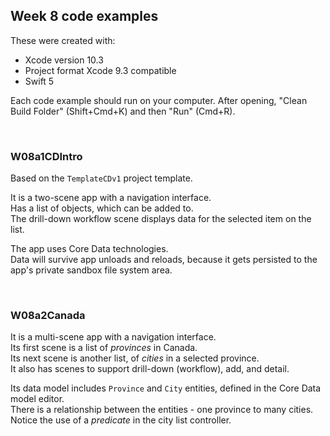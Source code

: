 ## Week 8 code examples

These were created with: 
* Xcode version 10.3
* Project format Xcode 9.3 compatible
* Swift 5

Each code example should run on your computer. After opening, "Clean Build Folder" (Shift+Cmd+K) and then "Run" (Cmd+R). 

<br>

### W08a1CDIntro

Based on the `TemplateCDv1` project template. 

It is a two-scene app with a navigation interface.  
Has a list of objects, which can be added to.  
The drill-down workflow scene displays data for the selected item on the list.  

The app uses Core Data technologies.  
Data will survive app unloads and reloads, because it gets persisted to the app's private sandbox file system area. 

<br>

### W08a2Canada

It is a multi-scene app with a navigation interface.  
Its first scene is a list of *provinces* in Canada.  
Its next scene is another list, of *cities* in a selected province.  
It also has scenes to support drill-down (workflow), add, and detail.  

Its data model includes `Province` and `City` entities, defined in the Core Data model editor.  
There is a relationship between the entities - one province to many cities.  
Notice the use of a *predicate* in the city list controller. 

<br>
